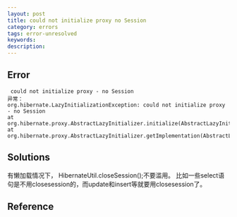```yaml
---
layout: post
title: could not initialize proxy no Session
category: errors
tags: error-unresolved
keywords: 
description: 
---
```


## Error

```
 could not initialize proxy - no Session
异常：
org.hibernate.LazyInitializationException: could not initialize proxy - no Session
at org.hibernate.proxy.AbstractLazyInitializer.initialize(AbstractLazyInitializer.java:57)
at org.hibernate.proxy.AbstractLazyInitializer.getImplementation(AbstractLazyInitializer.java:111)
```

## Solutions


有懒加载情况下， HibernateUtil.closeSession();不要滥用。
比如一些select语句是不用closesession的，而update和insert等就要用closesession了。

## Reference
